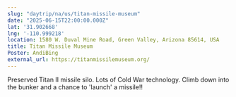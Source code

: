 ```yaml
---
slug: "daytrip/na/us/titan-missile-museum"
date: "2025-06-15T22:00:00.000Z"
lat: '31.902668'
lng: '-110.999218'
location: 1580 W. Duval Mine Road, Green Valley, Arizona 85614, USA
title: Titan Missile Museum
Poster: AndiBing
external_url: https://titanmissilemuseum.org/
---
```

Preserved Titan II missile silo. Lots of Cold War technology.
Climb down into the bunker and a chance to 'launch' a missile!!
